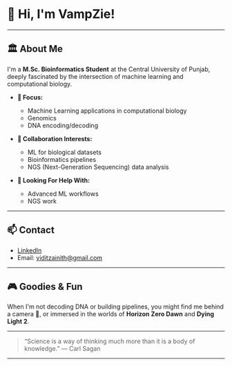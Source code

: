 # 👋 Hi, I'm VampZie!

---

## 🏛️ About Me

I'm a **M.Sc. Bioinformatics Student** at the Central University of Punjab, deeply fascinated by the intersection of machine learning and computational biology.

- **🧬 Focus:**  
  - Machine Learning applications in computational biology  
  - Genomics  
  - DNA encoding/decoding  

- **👯 Collaboration Interests:**  
  - ML for biological datasets  
  - Bioinformatics pipelines  
  - NGS (Next-Generation Sequencing) data analysis

- **🤝 Looking For Help With:**  
  - Advanced ML workflows  
  - NGS work

---

## 📫 Contact

- [LinkedIn](https://www.linkedin.com/in/vidit-zainith-196960319)
- Email: viditzainith@gmail.com

---

## 🎮 Goodies & Fun

When I'm not decoding DNA or building pipelines, you might find me behind a camera 📸, or immersed in the worlds of **Horizon Zero Dawn** and **Dying Light 2**.

---

> “Science is a way of thinking much more than it is a body of knowledge.” — Carl Sagan

---

<!--
**VampZie/VampZie** is a ✨ special ✨ repository because its `README.md` (this file) appears on your GitHub profile.
-->
